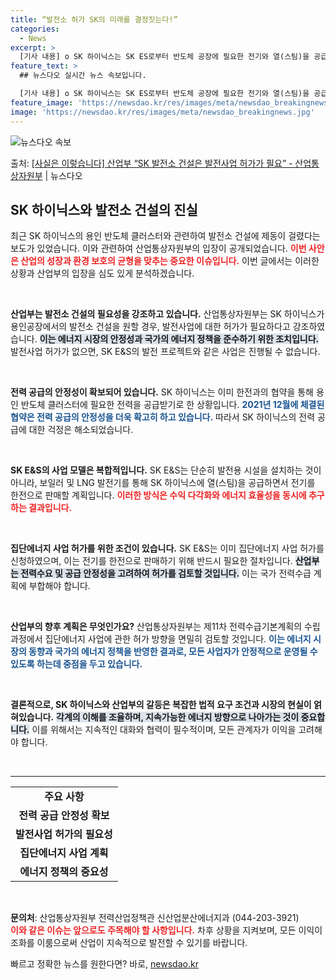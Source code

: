 ```yaml
---
title: “발전소 허가 SK의 미래를 결정짓는다!”
categories:
  - News
excerpt: >
  [기사 내용] o SK 하이닉스는 SK ES로부터 반도체 공장에 필요한 전기와 열(스팀)을 공급받기로 하고 …
feature_text: >
  ## 뉴스다오 실시간 뉴스 속보입니다.

  [기사 내용] o SK 하이닉스는 SK ES로부터 반도체 공장에 필요한 전기와 열(스팀)을 공급받기로 하고 …
feature_image: 'https://newsdao.kr/res/images/meta/newsdao_breakingnews.jpg'
image: 'https://newsdao.kr/res/images/meta/newsdao_breakingnews.jpg'
---
```


![뉴스다오 속보](https://newsdao.kr/res/images/meta/newsdao_breakingnews.jpg)

<p>출처: <a href="https://newsdao.kr/3698" rel="dofollow">[사실은 이렇습니다] 산업부 “SK 발전소 건설은 발전사업 허가가 필요” - 산업통상자원부</a> | 뉴스다오</p>

<h2 data-ke-size="size26">SK 하이닉스와 발전소 건설의 진실</h2>

<p data-ke-size="size16">최근 SK 하이닉스의 용인 반도체 클러스터와 관련하여 발전소 건설에 제동이 걸렸다는 보도가 있었습니다. 이와 관련하여 산업통상자원부의 입장이 공개되었습니다. <b><span style="color: #ee2323;">이번 사안은 산업의 성장과 환경 보호의 균형을 맞추는 중요한 이슈입니다.</span></b> 이번 글에서는 이러한 상황과 산업부의 입장을 심도 있게 분석하겠습니다.</p>

<p data-ke-size="size16">&nbsp;</p>

<b>산업부는 발전소 건설의 필요성을 강조하고 있습니다.</b> 산업통상자원부는 SK 하이닉스가 용인공장에서의 발전소 건설을 원할 경우, 발전사업에 대한 허가가 필요하다고 강조하였습니다. <b><span style="background-color: #21538527;">이는 에너지 시장의 안정성과 국가의 에너지 정책을 준수하기 위한 조치입니다.</span></b> 발전사업 허가가 없으면, SK E&S의 발전 프로젝트와 같은 사업은 진행될 수 없습니다.

<p data-ke-size="size16">&nbsp;</p>

<b>전력 공급의 안정성이 확보되어 있습니다.</b> SK 하이닉스는 이미 한전과의 협약을 통해 용인 반도체 클러스터에 필요한 전력을 공급받기로 한 상황입니다. <b><span style="color: #1a5490;">2021년 12월에 체결된 협약은 전력 공급의 안정성을 더욱 확고히 하고 있습니다.</span></b> 따라서 SK 하이닉스의 전력 공급에 대한 걱정은 해소되었습니다.

<p data-ke-size="size16">&nbsp;</p>

<b>SK E&S의 사업 모델은 복합적입니다.</b> SK E&S는 단순히 발전용 시설을 설치하는 것이 아니라, 보일러 및 LNG 발전기를 통해 SK 하이닉스에 열(스팀)을 공급하면서 전기를 한전으로 판매할 계획입니다. <b><span style="color: #ee2323;">이러한 방식은 수익 다각화와 에너지 효율성을 동시에 추구하는 결과입니다.</span></b>

<p data-ke-size="size16">&nbsp;</p>

<b>집단에너지 사업 허가를 위한 조건이 있습니다.</b> SK E&S는 이미 집단에너지 사업 허가를 신청하였으며, 이는 전기를 한전으로 판매하기 위해 반드시 필요한 절차입니다. <b><span style="background-color: #21538527;">산업부는 전력수요 및 공급 안정성을 고려하여 허가를 검토할 것입니다.</span></b> 이는 국가 전력수급 계획에 부합해야 합니다.

<p data-ke-size="size16">&nbsp;</p>

<b>산업부의 향후 계획은 무엇인가요?</b> 산업통상자원부는 제11차 전력수급기본계획의 수립 과정에서 집단에너지 사업에 관한 허가 방향을 면밀히 검토할 것입니다. <b><span style="color: #1a5490;">이는 에너지 시장의 동향과 국가의 에너지 정책을 반영한 결과로, 모든 사업자가 안정적으로 운영될 수 있도록 하는데 중점을 두고 있습니다.</span></b>

<p data-ke-size="size16">&nbsp;</p>

<b>결론적으로, SK 하이닉스와 산업부의 갈등은 복잡한 법적 요구 조건과 시장의 현실이 얽혀있습니다.</b> <b><span style="background-color: #21538527;">각계의 이해를 조율하며, 지속가능한 에너지 방향으로 나아가는 것이 중요합니다.</span></b> 이를 위해서는 지속적인 대화와 협력이 필수적이며, 모든 관계자가 이익을 고려해야 합니다. 

<p data-ke-size="size16">&nbsp;</p>

<hr />

<table style="width: 100%;">
  <tr>
    <td style="text-align: center; height: 17px;"><b>주요 사항</b></td>
  </tr>
  <tr>
    <td style="text-align: center; height: 17px;"><b>전력 공급 안정성 확보</b></td>
  </tr>
  <tr>
    <td style="text-align: center; height: 17px;"><b>발전사업 허가의 필요성</b></td>
  </tr>
  <tr>
    <td style="text-align: center; height: 17px;"><b>집단에너지 사업 계획</b></td>
  </tr>
  <tr>
    <td style="text-align: center; height: 17px;"><b>에너지 정책의 중요성</b></td>
  </tr>
</table>

<p data-ke-size="size16">&nbsp;</p>

<b>문의처</b>: 산업통상자원부 전력산업정책관 신산업분산에너지과 (044-203-3921)  
<b><span style="color: #ee2323;">이와 같은 이슈는 앞으로도 주목해야 할 사항입니다.</span></b> 차후 상황을 지켜보며, 모든 이익이 조화를 이룸으로써 산업이 지속적으로 발전할 수 있기를 바랍니다. 

<p data-ke-size="size16"></p> 

빠르고 정확한 뉴스를 원한다면? 바로, <a href="https://newsdao.kr" rel="dofollow">newsdao.kr</a>


